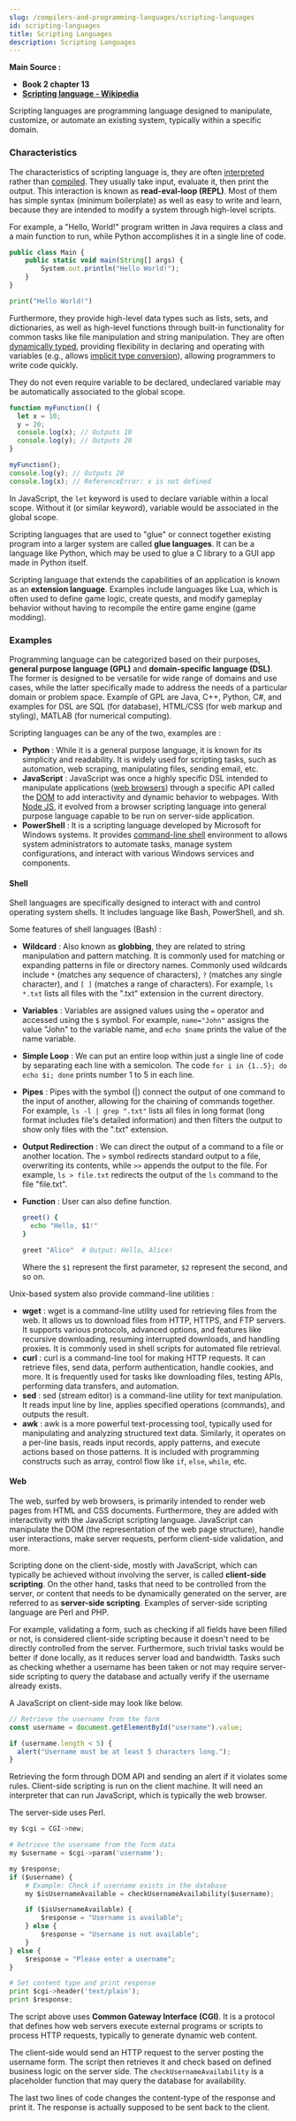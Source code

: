 ```yaml
---
slug: /compilers-and-programming-languages/scripting-languages
id: scripting-languages
title: Scripting Languages
description: Scripting Languages
---
```


**Main Source :**

- **Book 2 chapter 13**
- **[Scripting language - Wikipedia](https://en.wikipedia.org/wiki/Scripting_language)**

Scripting languages are programming language designed to manipulate, customize, or automate an existing system, typically within a specific domain.

### Characteristics

The characteristics of scripting language is, they are often [interpreted](/computer-and-programming-fundamentals/interpreter) rather than [compiled](/computer-and-programming-fundamentals/compilation). They usually take input, evaluate it, then print the output. This interaction is known as **read-eval-loop (REPL)**. Most of them has simple syntax (minimum boilerplate) as well as easy to write and learn, because they are intended to modify a system through high-level scripts.

For example, a "Hello, World!" program written in Java requires a class and a main function to run, while Python accomplishes it in a single line of code.

```javascript
public class Main {
    public static void main(String[] args) {
        System.out.println("Hello World!");
    }
}
```

```python
print("Hello World!")
```

Furthermore, they provide high-level data types such as lists, sets, and dictionaries, as well as high-level functions through built-in functionality for common tasks like file manipulation and string manipulation. They are often [dynamically typed](/compilers-and-programming-languages/data-types#type-systems), providing flexibility in declaring and operating with variables (e.g., allows [implicit type conversion](/compilers-and-programming-languages/data-types#type-conversion)), allowing programmers to write code quickly.

They do not even require variable to be declared, undeclared variable may be automatically associated to the global scope.

```javascript
function myFunction() {
  let x = 10;
  y = 20;
  console.log(x); // Outputs 10
  console.log(y); // Outputs 20
}

myFunction();
console.log(y); // Outputs 20
console.log(x); // ReferenceError: x is not defined
```

In JavaScript, the `let` keyword is used to declare variable within a local scope. Without it (or similar keyword), variable would be associated in the global scope.

Scripting languages that are used to "glue" or connect together existing program into a larger system are called **glue languages**. It can be a language like Python, which may be used to glue a C library to a GUI app made in Python itself.

Scripting language that extends the capabilities of an application is known as an **extension language**. Examples include languages like Lua, which is often used to define game logic, create quests, and modify gameplay behavior without having to recompile the entire game engine (game modding).

### Examples

Programming language can be categorized based on their purposes, **general purpose language (GPL)** and **domain-specific language (DSL)**. The former is designed to be versatile for wide range of domains and use cases, while the latter specifically made to address the needs of a particular domain or problem space. Example of GPL are Java, C++, Python, C#, and examples for DSL are SQL (for database), HTML/CSS (for web markup and styling), MATLAB (for numerical computing).

Scripting languages can be any of the two, examples are :

- **Python** : While it is a general purpose language, it is known for its simplicity and readability. It is widely used for scripting tasks, such as automation, web scraping, manipulating files, sending email, etc.
- **JavaScript** : JavaScript was once a highly specific DSL intended to manipulate applications ([web browsers](/internet-and-web/web-browser)) through a specific API called the [DOM](/internet-and-web/html#html-dom) to add interactivity and dynamic behavior to webpages. With [Node JS](/internet-and-web/javascript#node-js), it evolved from a browser scripting language into general purpose language capable to be run on server-side application.
- **PowerShell** : It is a scripting language developed by Microsoft for Windows systems. It provides [command-line shell](/computer-and-programming-fundamentals/computer-and-programming-terminology#command-line-command-prompt-shell-bash-terminal-console) environment to allows system administrators to automate tasks, manage system configurations, and interact with various Windows services and components.

#### Shell

Shell languages are specifically designed to interact with and control operating system shells. It includes language like Bash, PowerShell, and sh.

Some features of shell languages (Bash) :

- **Wildcard** : Also known as **globbing**, they are related to string manipulation and pattern matching. It is commonly used for matching or expanding patterns in file or directory names. Commonly used wildcards include `*` (matches any sequence of characters), `?` (matches any single character), and `[ ]` (matches a range of characters). For example, `ls *.txt` lists all files with the ".txt" extension in the current directory.
- **Variables** : Variables are assigned values using the `=` operator and accessed using the `$` symbol. For example, `name="John"` assigns the value "John" to the variable name, and `echo $name` prints the value of the name variable.
- **Simple Loop** : We can put an entire loop within just a single line of code by separating each line with a semicolon. The code `for i in {1..5}; do echo $i; done` prints number 1 to 5 in each line.
- **Pipes** : Pipes with the symbol (|) connect the output of one command to the input of another, allowing for the chaining of commands together. For example, `ls -l | grep ".txt"` lists all files in long format (long format includes file's detailed information) and then filters the output to show only files with the ".txt" extension.
- **Output Redirection** : We can direct the output of a command to a file or another location. The `>` symbol redirects standard output to a file, overwriting its contents, while `>>` appends the output to the file. For example, `ls > file.txt` redirects the output of the `ls` command to the file "file.txt".
- **Function** : User can also define function.

  ```bash
  greet() {
    echo "Hello, $1!"
  }

  greet "Alice"  # Output: Hello, Alice!
  ```

  Where the `$1` represent the first parameter, `$2` represent the second, and so on.

Unix-based system also provide command-line utilities :

- **wget** : wget is a command-line utility used for retrieving files from the web. It allows us to download files from HTTP, HTTPS, and FTP servers. It supports various protocols, advanced options, and features like recursive downloading, resuming interrupted downloads, and handling proxies. It is commonly used in shell scripts for automated file retrieval.
- **curl** : curl is a command-line tool for making HTTP requests. It can retrieve files, send data, perform authentication, handle cookies, and more. It is frequently used for tasks like downloading files, testing APIs, performing data transfers, and automation.
- **sed** : sed (stream editor) is a command-line utility for text manipulation. It reads input line by line, applies specified operations (commands), and outputs the result.
- **awk** : awk is a more powerful text-processing tool, typically used for manipulating and analyzing structured text data. Similarly, it operates on a per-line basis, reads input records, apply patterns, and execute actions based on those patterns. It is included with programming constructs such as array, control flow like `if`, `else`, `while`, etc.

#### Web

The web, surfed by web browsers, is primarily intended to render web pages from HTML and CSS documents. Furthermore, they are added with interactivity with the JavaScript scripting language. JavaScript can manipulate the DOM (the representation of the web page structure), handle user interactions, make server requests, perform client-side validation, and more.

Scripting done on the client-side, mostly with JavaScript, which can typically be achieved without involving the server, is called **client-side scripting**. On the other hand, tasks that need to be controlled from the server, or content that needs to be dynamically generated on the server, are referred to as **server-side scripting**. Examples of server-side scripting language are Perl and PHP.

For example, validating a form, such as checking if all fields have been filled or not, is considered client-side scripting because it doesn't need to be directly controlled from the server. Furthermore, such trivial tasks would be better if done locally, as it reduces server load and bandwidth. Tasks such as checking whether a username has been taken or not may require server-side scripting to query the database and actually verify if the username already exists.

A JavaScript on client-side may look like below.

```javascript
// Retrieve the username from the form
const username = document.getElementById("username").value;

if (username.length < 5) {
  alert("Username must be at least 5 characters long.");
}
```

Retrieving the form through DOM API and sending an alert if it violates some rules. Client-side scripting is run on the client machine. It will need an interpreter that can run JavaScript, which is typically the web browser.

The server-side uses Perl.

```python
my $cgi = CGI->new;

# Retrieve the username from the form data
my $username = $cgi->param('username');

my $response;
if ($username) {
    # Example: Check if username exists in the database
    my $isUsernameAvailable = checkUsernameAvailability($username);

    if ($isUsernameAvailable) {
        $response = "Username is available";
    } else {
        $response = "Username is not available";
    }
} else {
    $response = "Please enter a username";
}

# Set content type and print response
print $cgi->header('text/plain');
print $response;
```

The script above uses **Common Gateway Interface (CGI)**. It is a protocol that defines how web servers execute external programs or scripts to process HTTP requests, typically to generate dynamic web content.

The client-side would send an HTTP request to the server posting the username form. The script then retrieves it and check based on defined business logic on the server side. The `checkUsernameAvailability` is a placeholder function that may query the database for availability.

The last two lines of code changes the content-type of the response and print it. The response is actually supposed to be sent back to the client.
